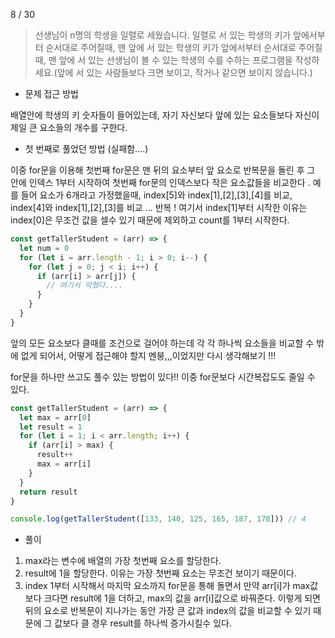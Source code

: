 8 / 30

> 선생님이 n명의 학생을 일렬로 세웠습니다. 일렬로 서 있는 학생의 키가 앞에서부터 순서대로 주어질때, 맨 앞에 서 있는 학생의 키가 앞에서부터 순서대로 주어질 때, 맨 앞에 서 있는 선생님이 볼 수 있는 학생의 수를 수하는 프로그램을 작성하세요.(앞에 서 있는 사람들보다 크면 보이고, 작거나 같으면 보이지 않습니다.)

- 문제 접근 방법

배열안에 학생의 키 숫자들이 들어있는데, 자기 자신보다 앞에 있는 요소들보다 자신이 제일 큰 요소들의 개수를 구한다.

- 첫 번째로 풀었던 방법 (실패함....)

이중 for문을 이용해 첫번째 for문은 맨 뒤의 요소부터 앞 요소로 반복문을 돌린 후 그 안에 인덱스 1부터 시작하여 첫번째 for문의 인덱스보다 작은 요소값들을 비교한다 .
예를 들어 요소가 6개라고 가정했을때, index[5]와 index[1],[2],[3],[4]를 비교, index[4]와 index[1],[2],[3]를 비교 ... 반복 !
여기서 index[1]부터 시작한 이유는 index[0]은 무조건 값을 셀수 있기 때문에 제외하고 count를 1부터 시작한다.

```javascript
const getTallerStudent = (arr) => {
  let num = 0
  for (let i = arr.length - 1; i > 0; i--) {
    for (let j = 0; j < i; i++) {
      if (arr[i] > arr[j]) {
        // 여기서 막혔다....
      }
    }
  }
}
```

앞의 모든 요소보다 클때를 조건으로 걸어야 하는데 각 각 하나씩 요소들을 비교할 수 밖에 없게 되어서, 어떻게 접근해야 할지 멘붕,,,이었지만 다시 생각해보기 !!!

for문을 하나만 쓰고도 풀수 있는 방법이 있다!!
이중 for문보다 시간복잡도도 줄일 수 있다.

```javascript
const getTallerStudent = (arr) => {
  let max = arr[0]
  let result = 1
  for (let i = 1; i < arr.length; i++) {
    if (arr[i] > max) {
      result++
      max = arr[i]
    }
  }
  return result
}

console.log(getTallerStudent([133, 140, 125, 165, 187, 178])) // 4
```

- 풀이

1. max라는 변수에 배열의 가장 첫번째 요소를 할당한다.
2. result에 1을 할당한다. 이유는 가장 첫번째 요소는 무조건 보이기 때문이다.
3. index 1부터 시작해서 마지막 요소까지 for문을 통해 돌면서 만약 arr[i]가 max값보다 크다면 result에 1을 더하고, max의 값을 arr[i]값으로 바꿔준다. 이렇게 되면 뒤의 요소로 반복문이 지나가는 동안 가장 큰 값과 index의 값을 비교할 수 있기 때문에 그 값보다 클 경우 result를 하나씩 증가시킬수 있다.
